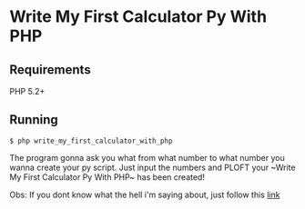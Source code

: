 # Write My First Calculator Py With PHP

## Requirements

PHP 5.2+

## Running

`$ php write_my_first_calculator_with_php`

The program gonna ask you what from what number to what number you wanna create your py script.
Just input the numbers and PLOFT your ~Write My First Calculator Py With PHP~ has been created!

Obs: If you dont know what the hell i'm saying about, just follow this [link](https://github.com/AceLewis/my_first_calculator.py/blob/master/my_first_calculator.py)
